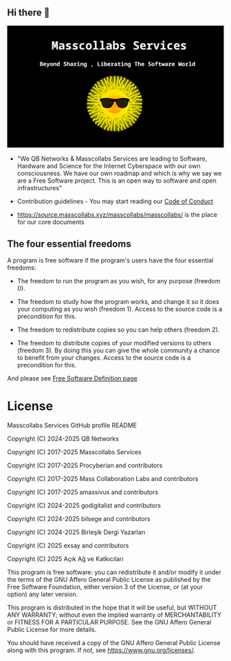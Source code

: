 ## Hi there 👋

![Free Software Free Society by Masscollabs Services](img/liberate.png)

* "We QB Networks & Masscollabs Services are leading to Software, Hardware and Science for the Internet Cyberspace with our own consciousness. We have our own roadmap and which is why we say we are a Free Software project. This is an open way to software and open infrastructures"

* Contribution guidelines - You may start reading our [Code of Conduct](https://source.masscollabs.xyz/masscollabs/masscollabs/src/branch/master/CODE_OF_CONDUCT.md)

*  https://source.masscollabs.xyz/masscollabs/masscollabs/ is the place for our core documents

## The four essential freedoms

A program is free software if the program's users have the four essential freedoms:

* The freedom to run the program as you wish, for any purpose (freedom 0).

* The freedom to study how the program works, and change it so it does your computing as you wish (freedom 1). Access to the source code is a precondition for this.

* The freedom to redistribute copies so you can help others (freedom 2).

* The freedom to distribute copies of your modified versions to others (freedom 3). By doing this you can give the whole community a chance to benefit from your changes. Access to the source code is a precondition for this.

And please see [Free Software Definition page](https://www.gnu.org/philosophy/free-sw.html)

# License

Masscollabs Services GitHub profile README

Copyright (C) 2024-2025 QB Networks

Copyright (C) 2017-2025 Masscollabs Services

Copyright (C) 2017-2025 Procyberian and contributors

Copyright (C) 2017-2025 Mass Collaboration Labs and contributors

Copyright (C) 2017-2025 amassivus and contributors

Copyright (C) 2024-2025 godigitalist and contributors

Copyright (C) 2024-2025 bilsege and contributors

Copyright (C) 2024-2025  Birleşik Dergi Yazarları

Copyright (C) 2025  exsay and contributors

Copyright (C) 2025  Açık Ağ ve Katkıcıları

This program is free software: you can redistribute it and/or modify
it under the terms of the GNU Affero General Public License as published
by the Free Software Foundation, either version 3 of the License, or
(at your option) any later version.

This program is distributed in the hope that it will be useful,
but WITHOUT ANY WARRANTY; without even the implied warranty of
MERCHANTABILITY or FITNESS FOR A PARTICULAR PURPOSE.  See the
GNU Affero General Public License for more details.

You should have received a copy of the GNU Affero General Public License
along with this program.  If not, see <https://www.gnu.org/licenses/>.


